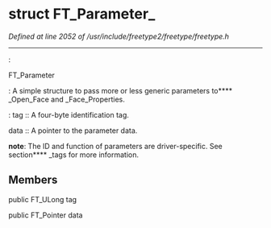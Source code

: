 # struct FT_Parameter_

*Defined at line 2052 of /usr/include/freetype2/freetype/freetype.h*

************************************************************************



:

   FT_Parameter

**<not a builtin command>** :   A simple structure to pass more or less generic parameters to**<not a builtin command>** _Open_Face and **<not a builtin command>** _Face_Properties.

**<not a builtin command>** :   tag ::     A four-byte identification tag.

   data ::     A pointer to the parameter data.



**note**:   The ID and function of parameters are driver-specific.  See section**<not a builtin command>** _tags for more information.



## Members

public FT_ULong tag

public FT_Pointer data




